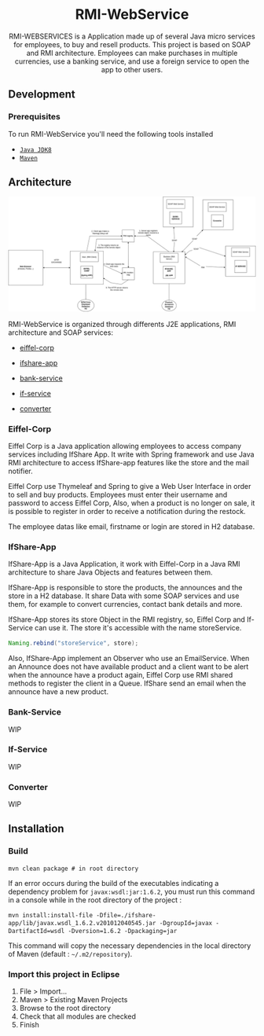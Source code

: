 <h1 align="center"> RMI-WebService</h1>

<p align="center">
RMI-WEBSERVICES is a Application made up of several Java micro services for employees, to buy and resell products. This project is based on SOAP and RMI architecture. 
Employees can make purchases in multiple currencies, use a banking service, and use a foreign service to open the app to other users.
</p>


## Development

### Prerequisites

To run RMI-WebService you'll need the following tools installed

- [`Java JDK8`](https://www.oracle.com/fr/java/technologies/javase/javase8-archive-downloads.html)
- [`Maven`](https://maven.apache.org/)


## Architecture

<img src="./docs/global_project_architecture.jpeg" alt="Development architecture" width="620px" />

RMI-WebService is organized through differents J2E applications, RMI architecture and SOAP services:

- [eiffel-corp](https://github.com/mbouazza-dev/RMI-WebService/tree/main/eiffel-corp)

- [ifshare-app](https://github.com/mbouazza-dev/RMI-WebService/tree/main/ifshare-app)

- [bank-service](https://github.com/mbouazza-dev/RMI-WebService/tree/main/bank-service)

- [if-service](https://github.com/mbouazza-dev/RMI-WebService/tree/main/if-service)

- [converter](http://webservices.currencysystem.com/currencyserver/)

### Eiffel-Corp 

Eiffel Corp is a Java application allowing employees to access company services including IfShare App.
It write with Spring framework and use Java RMI architecture to access IfShare-app features like the store and the mail notifier. 

Eiffel Corp use Thymeleaf and Spring to give a Web User Interface in order to sell and buy products. Employees must enter their username and password to access Eiffel Corp, Also, when a product is no longer on sale, it is possible to register in order to receive a notification during the restock.

The employee datas like email, firstname or login are stored in H2 database.

### IfShare-App

IfShare-App is a Java Application, it work with Eiffel-Corp in a Java RMI architecture to share Java Objects and features between them.

IfShare-App is responsible to store the products, the announces and the store in a H2 database. 
It share Data with some SOAP services and use them, for example to convert currencies, contact bank details and more.

IfShare-App stores its store Object in the RMI registry, so, Eiffel Corp and If-Service can use it.
The store it's accessible with the name storeService.

```Java
Naming.rebind("storeService", store);
```

Also, IfShare-App implement an Observer who use an EmailService. 
When an Announce does not have available product and a client want to be alert when the announce have a product again, Eiffel Corp use RMI shared methods to register the client in a Queue. IfShare send an email when the announce have a new product.

### Bank-Service

WIP

### If-Service

WIP

### Converter

WIP

## Installation

### Build

```shell
mvn clean package # in root directory
```

If an error occurs during the build of the executables indicating a dependency problem for `javax:wsdl:jar:1.6.2`, you must run this command in a console while in the root directory of the project : 

```shell
mvn install:install-file -Dfile=./ifshare-app/lib/javax.wsdl_1.6.2.v201012040545.jar -DgroupId=javax -DartifactId=wsdl -Dversion=1.6.2 -Dpackaging=jar
```

This command will copy the necessary dependencies in the local directory of Maven (default : `~/.m2/repository`).

### Import this project in Eclipse

1. File > Import...
2. Maven > Existing Maven Projects
3. Browse to the root directory
4. Check that all modules are checked
5. Finish

